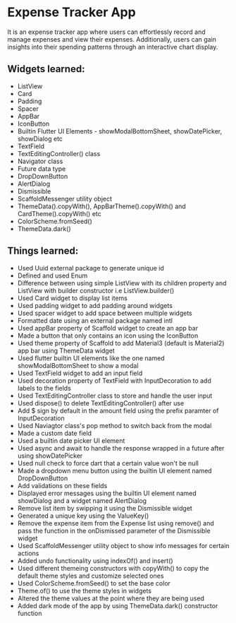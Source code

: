 # Expense Tracker App

It is an expense tracker app where users can effortlessly record and manage expenses and view their expenses. Additionally, users can gain insights into their spending patterns through an interactive chart display.

## Widgets learned:

- ListView
- Card
- Padding
- Spacer
- AppBar
- IconButton
- Builtin Flutter UI Elements - showModalBottomSheet, showDatePicker, showDialog etc
- TextField
- TextEditingController() class
- Navigator class
- Future data type
- DropDownButton
- AlertDialog
- Dismissible
- ScaffoldMessenger utility object
- ThemeData().copyWith(), AppBarTheme().copyWith() and CardTheme().copyWith() etc
- ColorScheme.fromSeed()
- ThemeData.dark()

## Things learned:

- Used Uuid external package to generate unique id
- Defined and used Enum
- Difference between using simple ListView with its children property and ListView with builder constructor i.e ListView.builder()
- Used Card widget to display list items
- Used padding widget to add padding around widgets
- Used spacer widget to add space between multiple widgets
- Formatted date using an external package named intl
- Used appBar property of Scaffold widget to create an app bar
- Made a button that only contains an icon using the IconButton
- Used theme property of Scaffold to add Material3 (default is Material2) app bar using ThemeData widget
- Used flutter builtin UI elements like the one named showModalBottomSheet to show a modal
- Used TextField widget to add an input field
- Used decoration property of TextField with InputDecoration to add labels to the fields
- Used TextEditingController class to store and handle the user input
- Used dispose() to delete TextEditingController() after use
- Add $ sign by default in the amount field using the prefix paramter of InputDecoration
- Used Naviagtor class's pop method to switch back from the modal
- Made a custom date field
- Used a builtin date picker UI element
- Used async and await to handle the response wrapped in a future after using showDatePicker
- Used null check to force dart that a certain value won't be null
- Made a dropdown menu button using the builtin UI element named DropDownButton
- Add validations on these fields
- Displayed error messages using the builtin UI element named showDialog and a widget named AlertDialog
- Remove list item by swipping it using the Dismissible widget
- Generated a unique key using the ValueKey()
- Remove the expense item from the Expense list using remove() and pass the function in the onDismissed parameter of the Dismissible widget
- Used ScaffoldMessenger utility object to show info messages for certain actions
- Added undo functionality using indexOf() and insert()
- Used different themeing constructors with copyWith() to copy the default theme styles and customize selected ones
- Used ColorScheme.fromSeed() to set the base color
- Theme.of() to use the theme styles in widgets
- Altered the theme values at the point where they are being used
- Added dark mode of the app by using ThemeData.dark() constructor function

